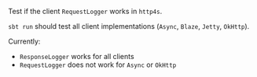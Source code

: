 Test if the client `RequestLogger` works in `http4s`.

`sbt run` should test all client implementations (`Async`, `Blaze`, `Jetty`, `OkHttp`).

Currently:
 * `ResponseLogger` works for all clients
 * `RequestLogger` does not work for `Async` or `OkHttp`
